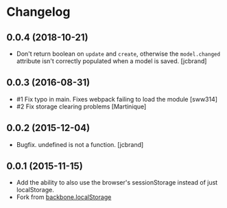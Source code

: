 # Changelog

## 0.0.4 (2018-10-21)

- Don't return boolean on `update` and `create`, otherwise the `model.changed`
  attribute isn't correctly populated when a model is saved. [jcbrand]

## 0.0.3 (2016-08-31)

- #1 Fix typo in main. Fixes webpack failing to load the module [sww314]
- #2 Fix storage clearing problems [Martinique]

## 0.0.2 (2015-12-04)

- Bugfix. undefined is not a function. [jcbrand]

## 0.0.1 (2015-11-15)

- Add the ability to also use the browser's sessionStorage instead of just localStorage.
- Fork from [backbone.localStorage](https://github.com/jeromegn/Backbone.localStorage)
